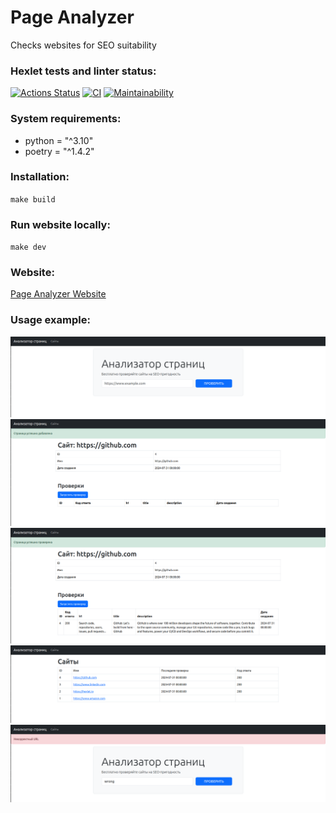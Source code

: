 # Page Analyzer
Сhecks websites for SEO suitability

### Hexlet tests and linter status:
[![Actions Status](https://github.com/anna-at-sea/python-project-83/actions/workflows/hexlet-check.yml/badge.svg)](https://github.com/anna-at-sea/python-project-83/actions)
[![CI](https://github.com/anna-at-sea/python-project-83/actions/workflows/flask-app.yml/badge.svg)](https://github.com/anna-at-sea/python-project-83/actions/workflows/flask-app.yml)
[![Maintainability](https://api.codeclimate.com/v1/badges/f3b95da4d9fd79a8f350/maintainability)](https://codeclimate.com/github/anna-at-sea/python-project-83/maintainability)

### System requirements:
* python = "^3.10"
* poetry = "^1.4.2"

### Installation:
`make build`

### Run website locally:
`make dev`

### Website:
[Page Analyzer Website](https://page-analyzer-1soa.onrender.com/)

### Usage example:
![Screenshot1](screenshots/pa-main.png)
![Screenshot2](screenshots/pa-added.png)
![Screenshot3](screenshots/pa-checked.png)
![Screenshot4](screenshots/pa-sites.png)
![Screenshot5](screenshots/pa-incorrect.png)
